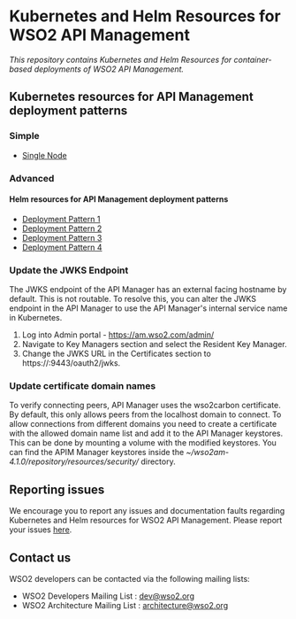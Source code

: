 # Kubernetes and Helm Resources for WSO2 API Management

*This repository contains Kubernetes and Helm Resources for container-based deployments of WSO2 API Management.*

## Kubernetes resources for API Management deployment patterns

### Simple

* [Single Node](simple/am-single/README.md)

### Advanced

#### Helm resources for API Management deployment patterns

* [Deployment Pattern 1](advanced/am-pattern-1/README.md)
* [Deployment Pattern 2](advanced/am-pattern-2/README.md)
* [Deployment Pattern 3](advanced/am-pattern-3/README.md)
* [Deployment Pattern 4](advanced/am-pattern-4/README.md)

### Update the JWKS Endpoint

The JWKS endpoint of the API Manager has an external facing hostname by default. This is not routable. To resolve this, you can alter the JWKS endpoint in the API Manager to use the API Manager's internal service name in Kubernetes.

1. Log into Admin portal - https://am.wso2.com/admin/
2. Navigate to Key Managers section and select the Resident Key Manager.
3. Change the JWKS URL in the Certificates section to https://<cp-lb-service-name>:9443/oauth2/jwks.


### Update certificate domain names

To verify connecting peers, API Manager uses the wso2carbon certificate. By default, this only allows peers from the localhost domain to connect. To allow connections from different domains you need to create a certificate with the allowed domain name list and add it to the API Manager keystores. This can be done by mounting a volume with the modified keystores. You can find the APIM Manager keystores inside the *~/wso2am-4.1.0/repository/resources/security/* directory.

## Reporting issues

We encourage you to report any issues and documentation faults regarding Kubernetes and Helm resources
for WSO2 API Management. Please report your issues [here](https://github.com/wso2/kubernetes-apim/issues).

## Contact us

WSO2 developers can be contacted via the following mailing lists:

* WSO2 Developers Mailing List : [dev@wso2.org](mailto:dev@wso2.org)
* WSO2 Architecture Mailing List : [architecture@wso2.org](mailto:architecture@wso2.org)

